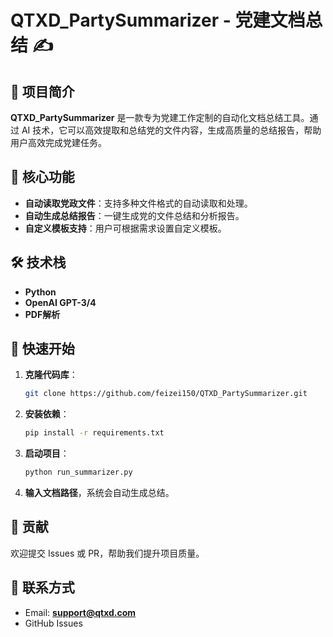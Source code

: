 # QTXD_PartySummarizer - 党建文档总结 ✍️

## 📌 项目简介
**QTXD_PartySummarizer** 是一款专为党建工作定制的自动化文档总结工具。通过 AI 技术，它可以高效提取和总结党的文件内容，生成高质量的总结报告，帮助用户高效完成党建任务。

## 🌟 核心功能
- **自动读取党政文件**：支持多种文件格式的自动读取和处理。
- **自动生成总结报告**：一键生成党的文件总结和分析报告。
- **自定义模板支持**：用户可根据需求设置自定义模板。

## 🛠️ 技术栈
- **Python**
- **OpenAI GPT-3/4**
- **PDF解析**

## 🚀 快速开始

1. **克隆代码库**：
    ```bash
    git clone https://github.com/feizei150/QTXD_PartySummarizer.git
    ```

2. **安装依赖**：
    ```bash
    pip install -r requirements.txt
    ```

3. **启动项目**：
    ```bash
    python run_summarizer.py
    ```

4. **输入文档路径**，系统会自动生成总结。

## 🤝 贡献
欢迎提交 Issues 或 PR，帮助我们提升项目质量。

## 📧 联系方式
- Email: **support@qtxd.com**
- GitHub Issues
